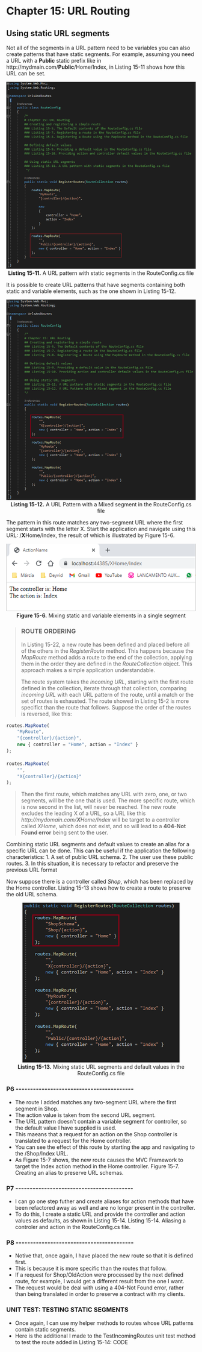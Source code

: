 # Chapter 15: URL Routing

## Using static URL segments

Not all of the segments in a URL pattern need to be variables you can also create patterns that have static segments. For example, assuming you need a URL with a **Public** static prefix like in ht</span>tp://mydmain.com/**Public**/Home/Index, in Listing 15-11 shows how this URL can be set.

<p align="center">
    <img src="ch15-Pictures/Listing 15-11.png" /><br />
    <b>Listing 15-11.</b> A URL pattern with static segments in the RouteConfig.cs file
</p>

It is possible to create URL patterns that have segments containing both static and variable elements, such as the one shown in Listing 15-12.

<p align="center">
    <img src="ch15-Pictures/Listing 15-12.png" /><br />
    <b>Listing 15-12.</b> A URL Pattern with a Mixed segment in the RouteConfig.cs file
</p>
    
The pattern in this route matches any two-segment URL where the first segment starts with the letter X. Start the application and navigate using this URL: /**X**Home/Index, the result of which is illustrated by Figure 15-6.

<p align="center">
    <img src="ch15-Pictures/Figure 15-6.png" /><br />
    <b>Figure 15-6.</b> Mixing static and variable elements in a single segment
</p>

> ### ROUTE ORDERING
>
> In Listing 15-22, a new route has been defined and placed before all of the others in the *RegisterRoute* method. This happens because the *MapRoute* method adds a route to the end of the collection, applying them in the order they are defined in the *RouteCollection* object. This approach makes a simple application understandable.
>
> The route system takes the *incoming URL*, starting with the first route defined in the collection, iterate through that collection, comparing *incoming URL* with each URL pattern of the route, until a match or the set of routes is exhausted. The route showed in Listing 15-2 is more specifict than the route that follows. Suppose the order of the routes is reversed, like this:

```js
routes.MapRoute(
	"MyRoute",
	"{controller}/{action}",
	new { controller = "Home", action = "Index" }
);

routes.MapRoute(
	"",
	"X{controller}/{action}"
);
```

> Then the first route, which matches any URL with zero, one, or two segments, will be the one that is used. The more specific route, which is now second in the list, will never be reached. The new route excludes the leading X of a URL, so a URL like this *ht<span>tp:/</span>/mydomain.com/**X**Home/Index* will be target to a controller called *XHome*, which does not exist, and so will lead to a **404-Not Found error** being sent to the user.

Combining static URL segments and default values to create an alias for a specific URL can be done. This can be useful if the application the following characteristics:
    1. A set of public URL schema.
    2. The user use these public routes.
    3. In this situation, it is necessary to refactor and preserve the previous URL format

Now suppose there is a controller called *Shop*, which has been replaced by the Home controller. Listing 15-13 shows how to create a route to preserve the old URL schema.

<p align="center">
    <img src="ch15-Pictures/Listing 15-13.png" /><br />
    <b>Listing 15-13.</b> Mixing static URL segments and default values in the RouteConfig.cs file
</p>


<!--
# Chapter 15: URL Routing
## Using static URL segments
### Listing 15-3. Mixing static URL segments and default values in the RouteConfig.cs file
### P5 -----------------------------------------

> SUMMARRY AND UPDATE ==========================
.
> CONTENTS =====================================
# Chapter 15: URL Routing
## Using static URL segments
### ROUTE ORDERING
### UNIT TEST: TESTING STATIC SEGMENTS
.
> GITHUB =====================================
https://github.com/deyran/asp-dot-net-training/blob/main/pro-asp-net-mvc/chapter-15/ff-using-static-url-segments.md
.
> # ==========================================
#DotNet #csharp #csharpdotnet #dotnetcore #csharpdeveloper #dotnetdevelopers #aspnetcore #ASPNET #aspdotnet #IT #developer #TI #tecnologia #DevOps #desenvolvedor #programador #software #homeoffice #dev #tecnologiadainformacao #devs #code #programacao #programação #tecnologiadainformação #sistemasdeinformação #engenhariadesoftware #GitHub #ASPNETMVC #ASPNET #MVC #core #MVC #route #urlroute #urlroting #urlpatterns #RoutingSystem
-->

### P6 -----------------------------------------

* The route I added matches any two-segment URL where the first segment in Shop.
* The action value is taken from the second URL segment.
* The URL pattern doesn't contain a variable segment for controller, so the default value I have supplied is used.
* This maeans that a request for an action on the Shop controller is translated to a request for the Home controller.
* You can see the effect of this route by starting the app and navigating to the /Shop/Index URL.
* As Figure 15-7 shows, the new route causes the MVC Framework to target the Index action method in the Home controller.
	Figure 15-7. Creating an alias to preserve URL schemas.

### P7 -----------------------------------------

* I can go one step futher and create aliases for action methods that have been refactored away as well and are no longer present in the controller.
* To do this, I create a static URL and provide the controller and action values as defaults, as shown in Listing 15-14.
    Listing 15-14. Aliasing a controler and action in the RouteConfig.cs file.

### P8 -----------------------------------------

* Notive that, once again, I have placed the new route so that it is defined first.
* This is because it is more specific than the routes that follow.
* If a request for Shop/OldAction were processed by the next defined route, for example, I would get a different result from the one I want.
* The request would be deal with using a 404-Not Found error, rather than being translated in order to preserve a contract with my clients.

### UNIT TEST: TESTING STATIC SEGMENTS

* Once again, I can use my helper methods to routes whose URL patterns contain static segments.
* Here is the additional I made to the TestIncomingRoutes unit test method to test the route added in Listing 15-14:
	CODE